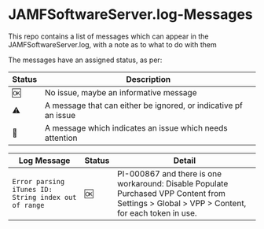 # JAMFSoftwareServer.log-Messages
This repo contains a list of messages which can appear in the JAMFSoftwareServer.log, with a note as to what to do with them

The messages have an assigned status, as per:

| Status | Description |
|---|---|
| :ok: | No issue, maybe an informative message |
| :warning: | A message that can either be ignored, or indicative pf an issue |
| :no_entry_sign: | A message which indicates an issue which needs attention | 

| Log Message | Status | Detail |
|---|---|---|
|`Error parsing iTunes ID: String index out of range`| :ok: | PI-000867 and there is one workaround: Disable Populate Purchased VPP Content from Settings > Global > VPP > Content, for each token in use.
